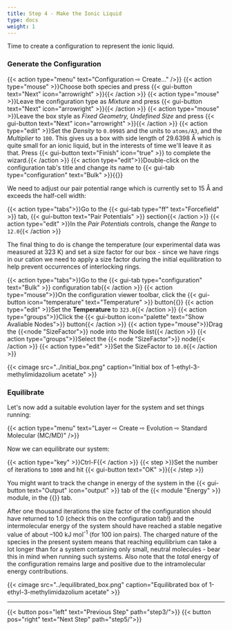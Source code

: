 ```yaml
---
title: Step 4 - Make the Ionic Liquid
type: docs
weight: 1
---
```


Time to create a configuration to represent the ionic liquid.

### Generate the Configuration

{{< action type="menu" text="Configuration &#8680; Create..." />}}
{{< action type="mouse" >}}Choose both species and press {{< gui-button text="Next" icon="arrowright" >}}{{< /action >}}
{{< action type="mouse" >}}Leave the configuration type as _Mixture_ and press {{< gui-button text="Next" icon="arrowright" >}}{{< /action >}}
{{< action type="mouse" >}}Leave the box style as _Fixed Geometry, Undefined Size_ and press {{< gui-button text="Next" icon="arrowright" >}}{{< /action >}}
{{< action type="edit" >}}Set the _Density_ to `0.09985` and the units to `atoms/A3`, and the _Multiplier_ to `100`. This gives us a box with side length of 29.6398 &#8491; which is quite small for an ionic liquid, but in the interests of time we'll leave it as that. Press {{< gui-button text="Finish" icon="true" >}} to complete the wizard.{{< /action >}}
{{< action type="edit">}}Double-click on the configuration tab's title and change its name to {{< gui-tab type="configuration" text="Bulk" >}}{{</action>}}

We need to adjust our pair potential range which is currently set to 15 &#8491; and exceeds the half-cell width:

{{< action type="tabs">}}Go to the {{< gui-tab type="ff" text="Forcefield" >}} tab, {{< gui-button text="Pair Potentials" >}} section{{< /action >}}
{{< action type="edit" >}}In the _Pair Potentials_ controls, change the _Range_ to `12.0`{{< /action >}}

The final thing to do is change the temperature (our experimental data was measured at 323 K) and set a size factor for our box - since we have rings in our cation we need to apply a size factor during the initial equilibration to help prevent occurrences of interlocking rings.

{{< action type="tabs">}}Go to the {{< gui-tab type="configuration" text="Bulk" >}} configuration tab{{< /action >}}
{{< action type="mouse">}}On the configuration viewer toolbar, click the {{< gui-button icon="temperature" text="Temperature" >}} button{{</action>}}
{{< action type="edit" >}}Set the **Temperature** to `323.0`{{< /action >}}
{{< action type="groups">}}Click the {{< gui-button icon="palette" text="Show Avaliable Nodes">}} button{{< /action >}}
{{< action type="mouse">}}Drag the {{<node "SizeFactor">}} node into the Node list{{< /action >}}
{{< action type="groups">}}Select the {{< node "SizeFactor">}} node{{< /action >}}
{{< action type="edit" >}}Set the SizeFactor to `10.0`{{< /action >}}

{{< cimage src="../initial_box.png" caption="Initial box of 1-ethyl-3-methylimidazolium acetate" >}}


### Equilibrate

Let's now add a suitable evolution layer for the system and set things running:

{{< action type="menu" text="Layer &#8680; Create &#8680; Evolution &#8680; Standard Molecular (MC/MD)" />}}

Now we can equilibrate our system:

{{< action type="key" >}}Ctrl-F{{< /action >}}
{{< step >}}Set the number of iterations  to `1000` and hit {{< gui-button text="OK" >}}{{< /step >}}

You might want to track the change in energy of the system in the {{< gui-button text="Output" icon="output" >}} tab of the {{< module "Energy" >}} module, in the {{<gui-tab type="layer" text="Evolve (Standard)" >}} tab.

After one thousand iterations the size factor of the configuration should have returned to 1.0 (check this on the configuration tab!) and the intermolecular energy of the system should have reached a stable negative value of about &ndash;100 kJ mol<sup>-1</sup> (for 100 ion pairs). The charged nature of the species in the present system means that reaching equilibrium can take a lot longer than for a system containing only small, neutral molecules - bear this in mind when running such systems. Also note that the _total_ energy of the configuration remains large and positive due to the intramolecular energy contributions.

{{< cimage src="../equilibrated_box.png" caption="Equilibrated box of 1-ethyl-3-methylimidazolium acetate" >}}

* * *
{{< button pos="left" text="Previous Step" path="step3/">}}
{{< button pos="right" text="Next Step" path="step5/">}}
